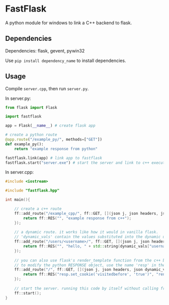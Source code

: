 # FastFlask
A python module for windows to link a C++ backend to flask.

## Dependencies

Dependencies: flask, gevent, pywin32

Use `pip install dependency_name` to install dependencies.

## Usage

Compile `server.cpp`, then run `server.py`.

In server.py:

```py
from flask import Flask

import fastflask

app = Flask(__name__) # create flask app

# create a python route
@app.route("/example_py/", methods=["GET"])
def example_py():
    return "example response from python"

fastflask.link(app) # link app to fastflask
fastflask.start("server.exe") # start the server and link to c++ executable. kwargs: (host: str, port: int), defaults to 127.0.0.1 and 5000
```

In server.cpp:

```cpp
#include <iostream>

#include "fastflask.hpp"

int main(){

    // create a c++ route
    ff::add_route("/example_cpp/", ff::GET, [](json j, json headers, json dynamic_vals){
        return ff::RES("", "example response from c++");
    });
    
    // a dynamic route. it works like how it would in vanilla flask.
    // 'dynamic_vals' contain the values substituted into the dynamic url.
    ff::add_route("/users/<username>/", ff::GET, [](json j, json headers, json dynamic_vals){
        return ff::RES("", "hello, " + std::string(dynamic_vals["username"]) + "!");
    });
    
    // you can also use flask's render_template function from the c++ backend and this function demonstrates how.
    // to modify the python RESPONSE object, use the name 'resp' in the 'to_exec' string.
    ff::add_route("/", ff::GET, [](json j, json headers, json dynamic_vals){
        return ff::RES("resp.set_cookie('visitedbefore', 'true')", "render_template('index.html')");
    });
    
    // start the server. running this code by itself without calling from python does nothing.
    ff::start();
}
```
